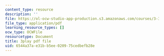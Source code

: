 ```yaml
---
content_type: resource
description: ''
file: https://ol-ocw-studio-app-production.s3.amazonaws.com/courses/3-320-atomistic-computer-modeling-of-materials-sma-5107-spring-2005/6544a37ae31bb5ee020975cedbefb28e_SbtqjZk80Qc.pdf
file_type: application/pdf
learning_resource_types: []
ocw_type: OCWFile
resourcetype: Document
title: 3play pdf file
uid: 6544a37a-e31b-b5ee-0209-75cedbefb28e
---
```

